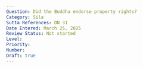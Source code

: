 ```yaml
---
Question: Did the Buddha endorse property rights?
Category: Sīla
Sutta References: DN 31
Date Entered: March 25, 2025
Review Status: Not started
Level: 
Priority: 
Number: 
Draft: true
---
```

